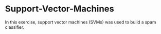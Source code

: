 # Support-Vector-Machines

In this exercise, support vector machines (SVMs) was used to build a spam classifier.
